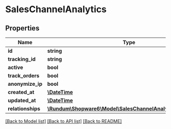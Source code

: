 # SalesChannelAnalytics

## Properties
Name | Type | Description | Notes
------------ | ------------- | ------------- | -------------
**id** | **string** |  | [optional] 
**tracking_id** | **string** |  | [optional] 
**active** | **bool** |  | [optional] 
**track_orders** | **bool** |  | [optional] 
**anonymize_ip** | **bool** |  | [optional] 
**created_at** | [**\DateTime**](\DateTime.md) |  | 
**updated_at** | [**\DateTime**](\DateTime.md) |  | [optional] 
**relationships** | [**\Rundum\Shopware6\Model\SalesChannelAnalyticsRelationships**](SalesChannelAnalyticsRelationships.md) |  | [optional] 

[[Back to Model list]](../../README.md#documentation-for-models) [[Back to API list]](../../README.md#documentation-for-api-endpoints) [[Back to README]](../../README.md)


